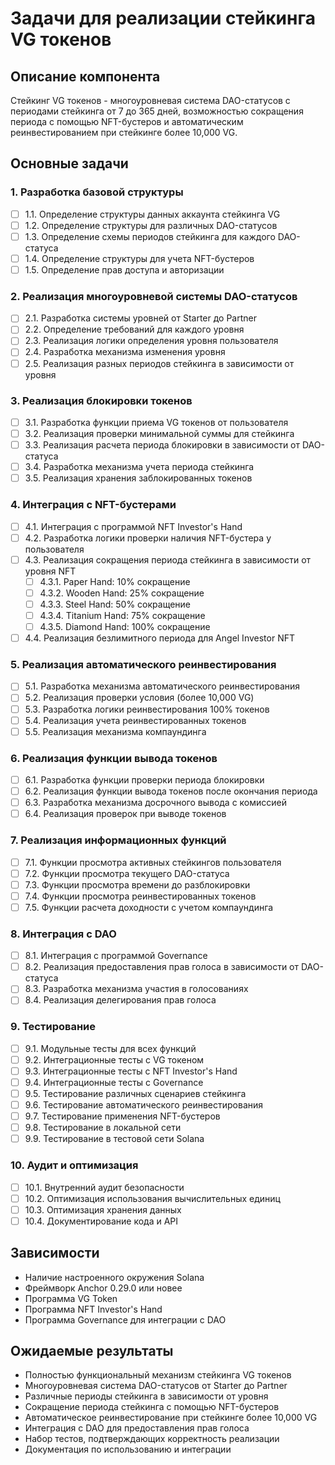  # Задачи для реализации стейкинга VG токенов

## Описание компонента
Стейкинг VG токенов - многоуровневая система DAO-статусов с периодами стейкинга от 7 до 365 дней, возможностью сокращения периода с помощью NFT-бустеров и автоматическим реинвестированием при стейкинге более 10,000 VG.

## Основные задачи

### 1. Разработка базовой структуры
- [ ] 1.1. Определение структуры данных аккаунта стейкинга VG
- [ ] 1.2. Определение структуры для различных DAO-статусов
- [ ] 1.3. Определение схемы периодов стейкинга для каждого DAO-статуса
- [ ] 1.4. Определение структуры для учета NFT-бустеров
- [ ] 1.5. Определение прав доступа и авторизации

### 2. Реализация многоуровневой системы DAO-статусов
- [ ] 2.1. Разработка системы уровней от Starter до Partner
- [ ] 2.2. Определение требований для каждого уровня
- [ ] 2.3. Реализация логики определения уровня пользователя
- [ ] 2.4. Разработка механизма изменения уровня
- [ ] 2.5. Реализация разных периодов стейкинга в зависимости от уровня

### 3. Реализация блокировки токенов
- [ ] 3.1. Разработка функции приема VG токенов от пользователя
- [ ] 3.2. Реализация проверки минимальной суммы для стейкинга
- [ ] 3.3. Реализация расчета периода блокировки в зависимости от DAO-статуса
- [ ] 3.4. Разработка механизма учета периода стейкинга
- [ ] 3.5. Реализация хранения заблокированных токенов

### 4. Интеграция с NFT-бустерами
- [ ] 4.1. Интеграция с программой NFT Investor's Hand
- [ ] 4.2. Разработка логики проверки наличия NFT-бустера у пользователя
- [ ] 4.3. Реализация сокращения периода стейкинга в зависимости от уровня NFT
  - [ ] 4.3.1. Paper Hand: 10% сокращение
  - [ ] 4.3.2. Wooden Hand: 25% сокращение
  - [ ] 4.3.3. Steel Hand: 50% сокращение
  - [ ] 4.3.4. Titanium Hand: 75% сокращение
  - [ ] 4.3.5. Diamond Hand: 100% сокращение
- [ ] 4.4. Реализация безлимитного периода для Angel Investor NFT

### 5. Реализация автоматического реинвестирования
- [ ] 5.1. Разработка механизма автоматического реинвестирования
- [ ] 5.2. Реализация проверки условия (более 10,000 VG)
- [ ] 5.3. Разработка логики реинвестирования 100% токенов
- [ ] 5.4. Реализация учета реинвестированных токенов
- [ ] 5.5. Реализация механизма компаундинга

### 6. Реализация функции вывода токенов
- [ ] 6.1. Разработка функции проверки периода блокировки
- [ ] 6.2. Реализация функции вывода токенов после окончания периода
- [ ] 6.3. Разработка механизма досрочного вывода с комиссией
- [ ] 6.4. Реализация проверок при выводе токенов

### 7. Реализация информационных функций
- [ ] 7.1. Функции просмотра активных стейкингов пользователя
- [ ] 7.2. Функции просмотра текущего DAO-статуса
- [ ] 7.3. Функции просмотра времени до разблокировки
- [ ] 7.4. Функции просмотра реинвестированных токенов
- [ ] 7.5. Функции расчета доходности с учетом компаундинга

### 8. Интеграция с DAO
- [ ] 8.1. Интеграция с программой Governance
- [ ] 8.2. Реализация предоставления прав голоса в зависимости от DAO-статуса
- [ ] 8.3. Разработка механизма участия в голосованиях
- [ ] 8.4. Реализация делегирования прав голоса

### 9. Тестирование
- [ ] 9.1. Модульные тесты для всех функций
- [ ] 9.2. Интеграционные тесты с VG токеном
- [ ] 9.3. Интеграционные тесты с NFT Investor's Hand
- [ ] 9.4. Интеграционные тесты с Governance
- [ ] 9.5. Тестирование различных сценариев стейкинга
- [ ] 9.6. Тестирование автоматического реинвестирования
- [ ] 9.7. Тестирование применения NFT-бустеров
- [ ] 9.8. Тестирование в локальной сети
- [ ] 9.9. Тестирование в тестовой сети Solana

### 10. Аудит и оптимизация
- [ ] 10.1. Внутренний аудит безопасности
- [ ] 10.2. Оптимизация использования вычислительных единиц
- [ ] 10.3. Оптимизация хранения данных
- [ ] 10.4. Документирование кода и API

## Зависимости
- Наличие настроенного окружения Solana
- Фреймворк Anchor 0.29.0 или новее
- Программа VG Token
- Программа NFT Investor's Hand
- Программа Governance для интеграции с DAO

## Ожидаемые результаты
- Полностью функциональный механизм стейкинга VG токенов
- Многоуровневая система DAO-статусов от Starter до Partner
- Различные периоды стейкинга в зависимости от уровня
- Сокращение периода стейкинга с помощью NFT-бустеров
- Автоматическое реинвестирование при стейкинге более 10,000 VG
- Интеграция с DAO для предоставления прав голоса
- Набор тестов, подтверждающих корректность реализации
- Документация по использованию и интеграции